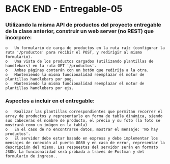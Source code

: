 # BACK END - Entregable-05

###  Utilizando la misma API de productos del proyecto entregable de la clase anterior, construir un web server (no REST) que incorpore:

    o   Un formulario de carga de productos en la ruta raíz (configurar la ruta '/productos' para recibir el POST, y redirigir al mismo formulario).
    o   Una vista de los productos cargados (utilizando plantillas de handlebars) en la ruta GET '/productos'.
    o   Ambas páginas contarán con un botón que redirija a la otra.
    o   Manteniendo la misma funcionalidad reemplazar el motor de plantillas handlebars por pug.
    o   Manteniendo la misma funcionalidad reemplazar el motor de plantillas handlebars por ejs.


### Aspectos a incluir en el entregable:
    o   Realizar las plantillas correspondientes que permitan recorrer el array de productos y representarlo en forma de tabla dinámica, siendo sus cabeceras el nombre de producto, el precio y su foto (la foto se mostrará como un imágen en la tabla)
    o   En el caso de no encontrarse datos, mostrar el mensaje: 'No hay productos'.
    o   El servidor debe estar basado en express y debe implementar los mensajes de conexión al puerto 8080 y en caso de error, representar la descripción del mismo. Las respuestas del servidor serán en formato JSON. La funcionalidad será probada a través de Postman y del formulario de ingreso.. 



